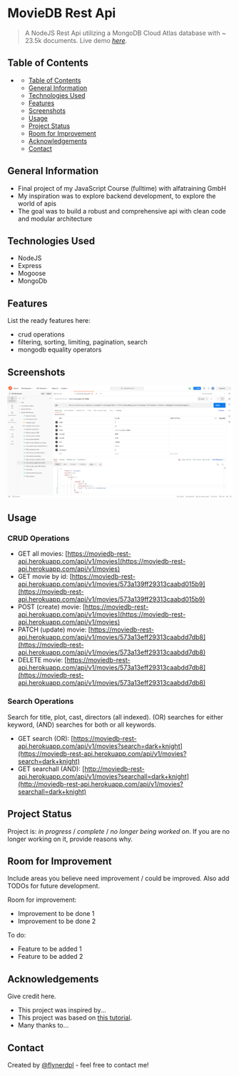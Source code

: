 # MovieDB Rest Api
> A NodeJS Rest Api utilizing a MongoDB Cloud Atlas database with ~ 23.5k documents.
> Live demo [_here_](https://moviedb-rest-api.herokuapp.com/api/v1/movies). 

## Table of Contents
- [](#)
  - [Table of Contents](#table-of-contents)
  - [General Information](#general-information)
  - [Technologies Used](#technologies-used)
  - [Features](#features)
  - [Screenshots](#screenshots)
  <!-- - [Setup](#setup) -->
  - [Usage](#usage)
  - [Project Status](#project-status)
  - [Room for Improvement](#room-for-improvement)
  - [Acknowledgements](#acknowledgements)
  - [Contact](#contact)
<!-- * [License](#license) -->


## General Information
- Final project of my JavaScript Course (fulltime) with alfatraining GmbH
- My inspiration was to explore backend development, to explore the world of apis
- The goal was to build a robust and comprehensive api with clean code and modular architecture



## Technologies Used
- NodeJS
- Express
- Mogoose
- MongoDb


## Features
List the ready features here:
- crud operations
- filtering, sorting, limiting, pagination, search
- mongodb equality operators


## Screenshots
![Example screenshot](./api_overview.jpg)
<!-- If you have screenshots you'd like to share, include them here. -->


<!-- ## Setup
What are the project requirements/dependencies? Where are they listed? A requirements.txt or a Pipfile.lock file perhaps? Where is it located?

Proceed to describe how to install / setup one's local environment / get started with the project. -->


## Usage
<!-- How does one go about using it?
Provide various use cases and code examples here. -->

<!-- `write-your-code-here` -->
### CRUD Operations

- GET all movies: [https://moviedb-rest-api.herokuapp.com/api/v1/movies](https://moviedb-rest-api.herokuapp.com/api/v1/movies)
- GET movie by id: [https://moviedb-rest-api.herokuapp.com/api/v1/movies/573a139ff29313caabd015b9](https://moviedb-rest-api.herokuapp.com/api/v1/movies/573a139ff29313caabd015b9)
- POST (create) movie: [https://moviedb-rest-api.herokuapp.com/api/v1/movies](https://moviedb-rest-api.herokuapp.com/api/v1/movies)
- PATCH (update) movie: [https://moviedb-rest-api.herokuapp.com/api/v1/movies/573a13eff29313caabdd7db8](https://moviedb-rest-api.herokuapp.com/api/v1/movies/573a13eff29313caabdd7db8)
- DELETE movie: [https://moviedb-rest-api.herokuapp.com/api/v1/movies/573a13eff29313caabdd7db8](https://moviedb-rest-api.herokuapp.com/api/v1/movies/573a13eff29313caabdd7db8)
  
### Search Operations

Search for title, plot, cast, directors (all indexed). (OR) searches for either keyword, (AND) searches for both or all keywords.

- GET search (OR): [https://moviedb-rest-api.herokuapp.com/api/v1/movies?search=dark+knight](https://moviedb-rest-api.herokuapp.com/api/v1/movies?search=dark+knight)
- GET searchall (AND): [http://moviedb-rest-api.herokuapp.com/api/v1/movies?searchall=dark+knight](http://moviedb-rest-api.herokuapp.com/api/v1/movies?searchall=dark+knight)



## Project Status
Project is: _in progress_ / _complete_ / _no longer being worked on_. If you are no longer working on it, provide reasons why.


## Room for Improvement
Include areas you believe need improvement / could be improved. Also add TODOs for future development.

Room for improvement:
- Improvement to be done 1
- Improvement to be done 2

To do:
- Feature to be added 1
- Feature to be added 2


## Acknowledgements
Give credit here.
- This project was inspired by...
- This project was based on [this tutorial](https://www.example.com).
- Many thanks to...


## Contact
Created by [@flynerdpl](https://www.flynerd.pl/) - feel free to contact me!


<!-- Optional -->
<!-- ## License -->
<!-- This project is open source and available under the [... License](). -->

<!-- You don't have to include all sections - just the one's relevant to your project -->
